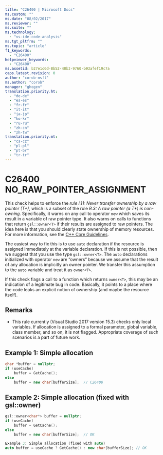 ```yaml
---
title: "C26400 | Microsoft Docs"
ms.custom: ""
ms.date: "08/02/2017"
ms.reviewer: ""
ms.suite: ""
ms.technology: 
  - "vs-ide-code-analysis"
ms.tgt_pltfrm: ""
ms.topic: "article"
f1_keywords: 
  - "C26400"
helpviewer_keywords: 
  - "C26400"
ms.assetid: b27e1c6d-8b52-40b3-9760-b93afef19c7a
caps.latest.revision: 0
author: "corob-msft"
ms.author: "corob"
manager: "ghogen"
translation.priority.ht: 
  - "de-de"
  - "es-es"
  - "fr-fr"
  - "it-it"
  - "ja-jp"
  - "ko-kr"
  - "ru-ru"
  - "zh-cn"
  - "zh-tw"
translation.priority.mt: 
  - "cs-cz"
  - "pl-pl"
  - "pt-br"
  - "tr-tr"
---
```

# C26400 NO_RAW_POINTER_ASSIGNMENT
This check helps to enforce the *rule I.11: Never transfer ownership by a raw pointer (T\*)*, which is a subset of the rule *R.3: A raw pointer (a T\*) is non-owning.* Specifically, it warns on any call to operator `new` which saves its result in a variable of raw pointer type. It also warns on calls to functions that return `gsl::owner<T>` if their results are assigned to raw pointers. The idea here is that you should clearly state ownership of memory resources. For more information, see the [C++ Core Guidelines](http://github.com/isocpp/CppCoreGuidelines/blob/master/CppCoreGuidelines.md#r-resource-management).  

The easiest way to fix this is to use `auto` declaration if the resource is assigned immediately at the variable declaration. If this is not possible, then we suggest that you use the type `gsl::owner<T>`. The `auto` declarations initialized with operator `new` are “owners” because we assume that the result of any allocation is implicitly an owner pointer. We transfer this assumption to the `auto` variable and treat it as `owner<T>`.

If this check flags a call to a function which returns `owner<T>`, this may be an indication of a legitimate bug in code. Basically, it points to a place where the code leaks an explicit notion of ownership (and maybe the resource itself).

## Remarks
- This rule currently (Visual Studio 2017 version 15.3) checks only local variables. If allocation is assigned to a formal parameter, global variable, class member, and so on, it is not flagged. Appropriate coverage of such scenarios is a part of future work.
	
## Example 1: Simple allocation
```cpp
char *buffer = nullptr;
if (useCache)
    buffer = GetCache();
else
    buffer = new char[bufferSize];  // C26400
```

## Example 2: Simple allocation (fixed with gsl::owner<T>)
```cpp
gsl::owner<char*> buffer = nullptr;
if (useCache)
    buffer = GetCache();
else
    buffer = new char[bufferSize];  // OK

Example 3: Simple allocation (fixed with auto)
auto buffer = useCache ? GetCache() : new char[bufferSize]; // OK
```

